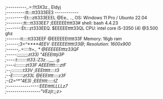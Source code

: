 ;----------,.=:!!t3X3z.,                 Eldyj <br>
;---------:tt:::tt3333EE3			           ------------<br>
;---------Et:::ztt333EEEL @Ee.,     ..,  OS: Windows 11 Pro / Ubunto 22.04<br>
;--------;tt:::tt333EE7 ;EEEEEEtttt33#  shell: bash 4.4.23<br>
;-------:Et:::zt333EEQ. $EEEEEtttt33QL  CPU: intel core i5-3350 (4) @3.500 ghz<br>
;-------it::::tt333EEF @EEEEEEttttt33F  Memory: 16gb ram<br>
;------;3=*^*****4EEV :EEEEEEttttt33@;  Resolution: 1600x900<br>
;------,.=::::!t=., * @EEEEEEtttz33QF <br>
;-----:;;;;;;;;zt33)   "4EEEtttji3P* <br>
;----:t::::::::tt33.:Z3z...,,,,..g. <br>
;----i::::::::zt33F AEEEtttt::::ztF <br>
;--;:::::::::t33V ;EEEttttt::::t3 <br>
;--E::::::::zt33L @EEEtttt::::z3F <br>
;-{2=*^***"*4E3) ;EEEtttt:::::tZ* <br>
;----------------:EEEttttLLLLz7 <br>
;-----------------"VEzjt:;;z*>* <br>
